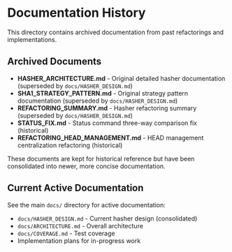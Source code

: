 # Documentation History

This directory contains archived documentation from past refactorings and implementations.

## Archived Documents

- **HASHER_ARCHITECTURE.md** - Original detailed hasher documentation (superseded by `docs/HASHER_DESIGN.md`)
- **SHA1_STRATEGY_PATTERN.md** - Original strategy pattern documentation (superseded by `docs/HASHER_DESIGN.md`)
- **REFACTORING_SUMMARY.md** - Hasher refactoring summary (superseded by `docs/HASHER_DESIGN.md`)
- **STATUS_FIX.md** - Status command three-way comparison fix (historical)
- **REFACTORING_HEAD_MANAGEMENT.md** - HEAD management centralization refactoring (historical)

These documents are kept for historical reference but have been consolidated into newer, more concise documentation.

## Current Active Documentation

See the main `docs/` directory for active documentation:
- `docs/HASHER_DESIGN.md` - Current hasher design (consolidated)
- `docs/ARCHITECTURE.md` - Overall architecture
- `docs/COVERAGE.md` - Test coverage
- Implementation plans for in-progress work

